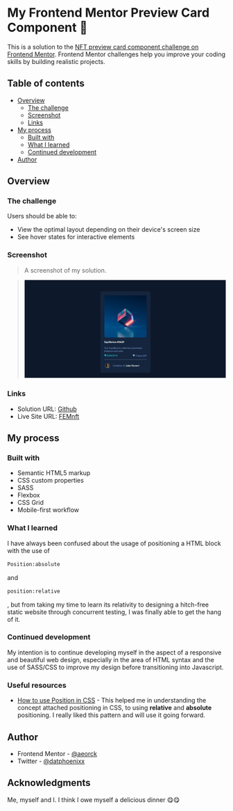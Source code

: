 # My Frontend Mentor Preview Card Component 🦾

This is a solution to the [NFT preview card component challenge on Frontend Mentor](https://www.frontendmentor.io/challenges/nft-preview-card-component-SbdUL_w0U). Frontend Mentor challenges help you improve your coding skills by building realistic projects.

## Table of contents

- [Overview](#overview)
  - [The challenge](#the-challenge)
  - [Screenshot](#screenshot)
  - [Links](#links)
- [My process](#my-process)
  - [Built with](#built-with)
  - [What I learned](#what-i-learned)
  - [Continued development](#continued-development)
- [Author](#author)

## Overview

### The challenge

Users should be able to:

- View the optimal layout depending on their device's screen size
- See hover states for interactive elements

### Screenshot

> A screenshot of my solution.

> ![Screenshot](./images/ss.jpg)

### Links

- Solution URL: [Github](https://github.com/aeorck/femnft)
- Live Site URL: [FEMnft](https://femnft.netlify.app)

## My process

### Built with

- Semantic HTML5 markup
- CSS custom properties
- SASS
- Flexbox
- CSS Grid
- Mobile-first workflow

### What I learned

I have always been confused about the usage of positioning a HTML block with the use of

```html
Position:absolute
```
and 
```html
position:relative
```
, but from taking my time to learn its relativity to designing a hitch-free static website through concurrent testing, I was finally able to get the hang of it.


### Continued development

My intention is to continue developing myself in the aspect of a responsive and beautiful web design, especially in the area of HTML syntax and the use of SASS/CSS to improve my design before transitioning into Javascript.

### Useful resources

- [How to use Position in CSS](https://www.freecodecamp.org/news/css-positioning-position-absolute-and-relative/) - This helped me in understanding the concept attached positioning in CSS, to using **relative** and **absolute** positioning. I really liked this pattern and will use it going forward.

## Author

- Frontend Mentor - [@aeorck](https://www.frontendmentor.io/profile/aeorck)
- Twitter - [@datphoenixx](https://www.twitter.com/datphoenixx)

## Acknowledgments

Me, myself and I. I think I owe myself a delicious dinner 😋😋
